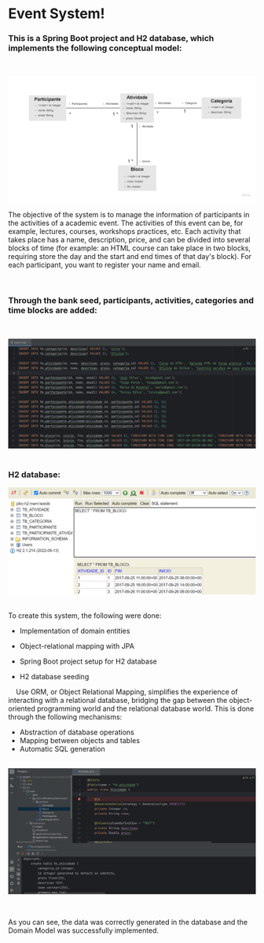 # Event System!

### This is a Spring Boot project and H2 database, which implements the following conceptual model:
&nbsp;

![](images/event-system-model.jpg)

The objective of the system is to manage the information of participants in the activities of a
academic event. The activities of this event can be, for example, lectures, courses, workshops
practices, etc. Each activity that takes place has a name, description, price, and can be divided into several blocks of time (for example: an HTML course can take place in two blocks, requiring
store the day and the start and end times of that day's block). For each participant, you want to register your name and email.

&nbsp;
### Through the bank seed, participants, activities, categories and time blocks are added:
&nbsp;

![](images/seed.png)
&nbsp; 
&nbsp; 

### H2 database:

![](images/h2.png)
&nbsp; 
&nbsp; 


To create this system, the following were done:

- Implementation of domain entities

- Object-relational mapping with JPA

- Spring Boot project setup for H2 database

- H2 database seeding
&nbsp;

&nbsp;
&nbsp;
Use ORM, or Object Relational Mapping, simplifies the experience of interacting with a relational database, bridging the gap between the object-oriented programming world and the relational database world. This is done through the following mechanisms:

- Abstraction of database operations
- Mapping between objects and tables
- Automatic SQL generation

         
&nbsp;
 ![](images/system.png)

&nbsp; 
&nbsp; 


As you can see, the data was correctly generated in the database and the Domain Model was successfully implemented.
